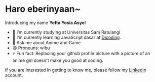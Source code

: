 # Haro eberinyaan~

Introducing my name **Yefta Yosia Asyel**
<!--
**yeftakun/yeftakun** is a ✨ _special_ ✨ repository because its `README.md` (this file) appears on your GitHub profile.

Here are some ideas to get you started:
-->
- 🔭 I’m currently studying at Universitas Sam Ratulangi
- 🌱 I’m currently learning JavaScript dasar at [Dicoding](https://www.dicoding.com/users/yeftakun/academies).
- 💬 Ask me about Anime and Game
- 😄 Pronouns: wibu
- ⚡ Fun fact: Replacing your github profile picture with a picture of an anime girl doesn't make you good at coding.

If you are interested in getting to know me, please follow my [Linkedin](https://www.linkedin.com/in/yefta-yosia-asyel-43b802288) account.
